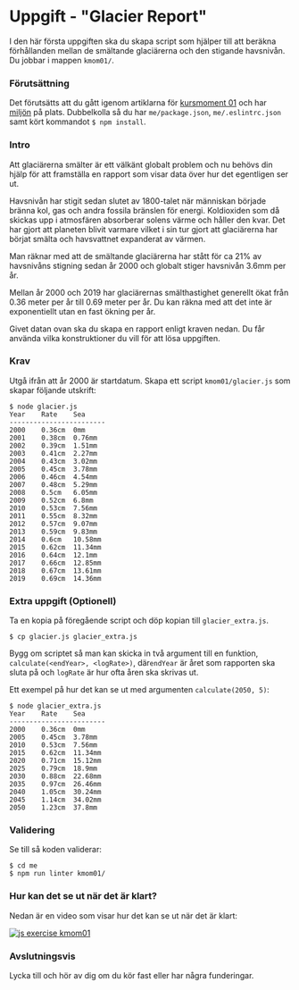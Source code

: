 # Uppgift - "Glacier Report"

I den här första uppgiften ska du skapa script som hjälper till att beräkna förhållanden mellan de smältande glaciärerna och den stigande havsnivån. Du jobbar i mappen `kmom01/`.



### Förutsättning

Det förutsätts att du gått igenom artiklarna för [kursmoment 01](../../articles/kmom01) och har [miljön](../../articles/environment) på plats. Dubbelkolla så du har `me/package.json`, `me/.eslintrc.json` samt kört kommandot `$ npm install`.



### Intro

Att glaciärerna smälter är ett välkänt globalt problem och nu behövs din hjälp för att framställa en rapport som visar data över hur det egentligen ser ut.

Havsnivån har stigit sedan slutet av 1800-talet när människan började bränna kol, gas och andra fossila bränslen för energi. Koldioxiden som då skickas upp i atmosfären absorberar solens värme och håller den kvar. Det har gjort att planeten blivit varmare vilket i sin tur gjort att glaciärerna har börjat smälta och havsvattnet expanderat av värmen.

Man räknar med att de smältande glaciärerna har stått för ca 21% av havsnivåns stigning sedan år 2000 och globalt stiger havsnivån 3.6mm per år.

Mellan år 2000 och 2019 har glaciärernas smälthastighet generellt ökat från 0.36 meter per år till 0.69 meter per år. Du kan räkna med att det inte är exponentiellt utan en fast ökning per år.

Givet datan ovan ska du skapa en rapport enligt kraven nedan. Du får använda vilka konstruktioner du vill för att lösa uppgiften.



### Krav

Utgå ifrån att år 2000 är startdatum. Skapa ett script `kmom01/glacier.js` som skapar följande utskrift:

```console
$ node glacier.js
Year    Rate    Sea
------------------------
2000    0.36cm  0mm
2001    0.38cm  0.76mm
2002    0.39cm  1.51mm
2003    0.41cm  2.27mm
2004    0.43cm  3.02mm
2005    0.45cm  3.78mm
2006    0.46cm  4.54mm
2007    0.48cm  5.29mm
2008    0.5cm   6.05mm
2009    0.52cm  6.8mm
2010    0.53cm  7.56mm
2011    0.55cm  8.32mm
2012    0.57cm  9.07mm
2013    0.59cm  9.83mm
2014    0.6cm   10.58mm
2015    0.62cm  11.34mm
2016    0.64cm  12.1mm
2017    0.66cm  12.85mm
2018    0.67cm  13.61mm
2019    0.69cm  14.36mm
```



### Extra uppgift (Optionell)

Ta en kopia på föregående script och döp kopian till `glacier_extra.js`.

```console
$ cp glacier.js glacier_extra.js
```

Bygg om scriptet så man kan skicka in två argument till en funktion, `calculate(<endYear>, <logRate>)`, där`endYear` är året som rapporten ska sluta på och `logRate` är hur ofta åren ska skrivas ut.

Ett exempel på hur det kan se ut med argumenten `calculate(2050, 5)`:

```console
$ node glacier_extra.js
Year    Rate    Sea
------------------------
2000    0.36cm  0mm
2005    0.45cm  3.78mm
2010    0.53cm  7.56mm
2015    0.62cm  11.34mm
2020    0.71cm  15.12mm
2025    0.79cm  18.9mm
2030    0.88cm  22.68mm
2035    0.97cm  26.46mm
2040    1.05cm  30.24mm
2045    1.14cm  34.02mm
2050    1.23cm  37.8mm
```



### Validering

Se till så koden validerar:

```console
$ cd me
$ npm run linter kmom01/
```



### Hur kan det se ut när det är klart?

Nedan är en video som visar hur det kan se ut när det är klart:

[![js exercise kmom01](https://img.youtube.com/vi/LcIPQ3YlNLc/0.jpg)](https://www.youtube.com/watch?v=LcIPQ3YlNLc)




### Avslutningsvis

Lycka till och hör av dig om du kör fast eller har några funderingar.

<!-- [TBD: Länk till issues](#) -->
